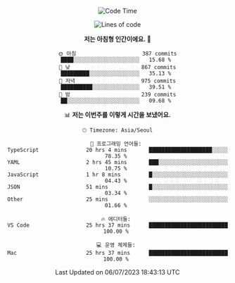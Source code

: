 <div align='center'>
 
<!--START_SECTION:waka-->
![Code Time](http://img.shields.io/badge/Code%20Time-2%2C791%20hrs%2039%20mins-blue)

![Lines of code](https://img.shields.io/badge/%EC%A0%80%EB%8A%94%20%EC%97%AC%ED%83%9C%EA%B9%8C%EC%A7%80%20-1.2%20million%20%EC%A4%84%EC%9D%98%20%EC%BD%94%EB%93%9C%EB%A5%BC%20%EC%9E%91%EC%84%B1%ED%96%88%EC%96%B4%EC%9A%94.-blue)

**저는 아침형 인간이에요. 🐤** 

```text
🌞 아침                     387 commits         ████░░░░░░░░░░░░░░░░░░░░░   15.68 % 
🌆 낮　                     867 commits         █████████░░░░░░░░░░░░░░░░   35.13 % 
🌃 저녁                     975 commits         ██████████░░░░░░░░░░░░░░░   39.51 % 
🌙 밤　                     239 commits         ██░░░░░░░░░░░░░░░░░░░░░░░   09.68 % 
```


📊 **저는 이번주를 이렇게 시간을 보냈어요.** 

```text
🕑︎ Timezone: Asia/Seoul

💬 프로그래밍 언어들: 
TypeScript               20 hrs 4 mins       ████████████████████░░░░░   78.35 % 
YAML                     2 hrs 45 mins       ███░░░░░░░░░░░░░░░░░░░░░░   10.75 % 
JavaScript               1 hr 8 mins         █░░░░░░░░░░░░░░░░░░░░░░░░   04.43 % 
JSON                     51 mins             █░░░░░░░░░░░░░░░░░░░░░░░░   03.34 % 
Other                    25 mins             ░░░░░░░░░░░░░░░░░░░░░░░░░   01.66 % 

🔥 에디터들: 
VS Code                  25 hrs 37 mins      █████████████████████████   100.00 % 

💻 운영 체제들: 
Mac                      25 hrs 37 mins      █████████████████████████   100.00 % 
```


 Last Updated on 06/07/2023 18:43:13 UTC
<!--END_SECTION:waka-->
 </div>
<!---
Emewjin/Emewjin is a ✨ special ✨ repository because its `README.md` (this file) appears on your GitHub profile.
You can click the Preview link to take a look at your changes.
--->

